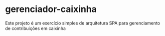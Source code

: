 # gerenciador-caixinha
Este projeto é um exercício simples de arquitetura SPA para gerenciamento de contribuições em caixinha

